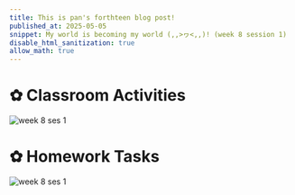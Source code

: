 ```yaml
---
title: This is pan's forthteen blog post!
published_at: 2025-05-05
snippet: My world is becoming my world (,,>ヮ<,,)! (week 8 session 1)
disable_html_sanitization: true
allow_math: true
---
```


# ✿ Classroom Activities
![week 8 ses 1](classroomactivities/week8/w8s1.png)

# ✿ Homework Tasks
![week 8 ses 1](homeworktasks/week8/w8s1.png)

